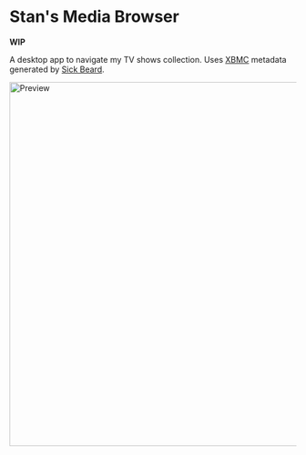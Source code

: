 Stan's Media Browser
====================

**WIP**

A desktop app to navigate my TV shows collection. Uses [XBMC] metadata generated by [Sick Beard].

<img src="http://i.imgur.com/sCxQTSK.png" width="640" alt="Preview">

  [XBMC]: http://xbmc.org/
  [Sick Beard]: https://github.com/bricky/Sick-Beard
